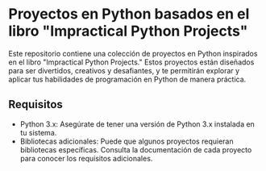 # Proyectos en Python basados en el libro "Impractical Python Projects"

Este repositorio contiene una colección de proyectos en Python inspirados en el libro "Impractical Python Projects." Estos proyectos están diseñados para ser divertidos, creativos y desafiantes, y te permitirán explorar y aplicar tus habilidades de programación en Python de manera práctica.

## Requisitos

- Python 3.x: Asegúrate de tener una versión de Python 3.x instalada en tu sistema.
- Bibliotecas adicionales: Puede que algunos proyectos requieran bibliotecas específicas. Consulta la documentación de cada proyecto para conocer los requisitos adicionales.

